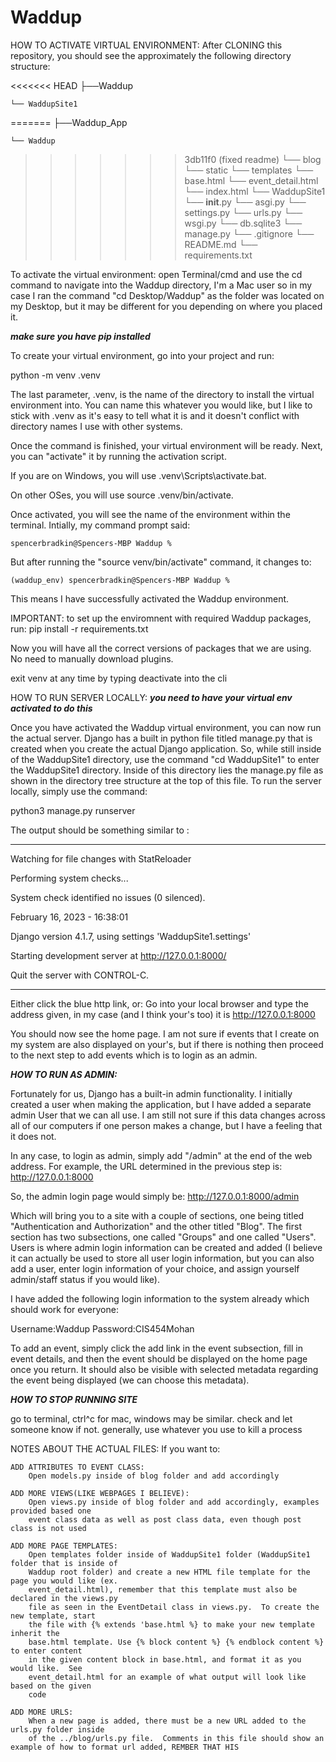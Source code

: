 # Waddup
HOW TO ACTIVATE VIRTUAL ENVIRONMENT:
After CLONING this repository, you should see the approximately the following directory structure:

<<<<<<< HEAD
├──Waddup

    └── WaddupSite1
=======
├──Waddup_App

    └── Waddup
>>>>>>> 3db11f0 (fixed readme)
        └── blog
        └── static
        └── templates
            └── base.html
            └── event_detail.html
            └── index.html
        └── WaddupSite1
            └── __init__.py
            └── asgi.py
            └── settings.py
            └── urls.py
            └── wsgi.py
        └── db.sqlite3
        └── manage.py
    └── .gitignore
    └── README.md
    └── requirements.txt
        
   
To activate the virtual environment:
     open Terminal/cmd and use the cd command to navigate into the Waddup directory, I'm a Mac user so in my case I ran the command "cd Desktop/Waddup" as the folder was located on my Desktop, but it may be different for you depending on where you placed it.

***make sure you have pip installed***

To create your virtual environment, go into your project and run:

python -m venv .venv

The last parameter, .venv, is the name of the directory to install the virtual environment into. You can name this whatever you would like, but I like to stick with .venv as it's easy to tell what it is and it doesn't conflict with directory names I use with other systems.

Once the command is finished, your virtual environment will be ready. Next, you can "activate" it by running the activation script.

If you are on Windows, you will use .venv\Scripts\activate.bat.

On other OSes, you will use source .venv/bin/activate.

Once activated, you will see the name of the environment within the terminal.
Intially, my command prompt said:

    spencerbradkin@Spencers-MBP Waddup %

But after running the "source venv/bin/activate" command, it changes to:

    (waddup_env) spencerbradkin@Spencers-MBP Waddup %

This means I have successfully activated the Waddup environment.

IMPORTANT: to set up the enviromnent with required Waddup packages, run:
pip install -r requirements.txt

Now you will have all the correct versions of packages that we are using. No need to manually download plugins.


exit venv at any time by typing deactivate into the cli



HOW TO RUN SERVER LOCALLY:
***you need to have your virtual env activated to do this***

Once you have activated the Waddup virtual environment, you can now run the actual server. Django has a built in python file titled manage.py that is created when you create the actual Django application. So, while still inside of the WaddupSite1 directory, use the command "cd WaddupSite1" to enter the WaddupSite1 directory.  Inside of this directory lies the manage.py file as shown in the directory tree structure at the top of this file.  To run the server locally, simply use the command:

python3 manage.py runserver

The output should be something similar to :
***
Watching for file changes with StatReloader

Performing system checks...


System check identified no issues (0 silenced).

February 16, 2023 - 16:38:01

Django version 4.1.7, using settings 'WaddupSite1.settings'

Starting development server at http://127.0.0.1:8000/

Quit the server with CONTROL-C.
***

Either click the blue http link, or:
Go into your local browser and type the address given, in my case (and I think your's too) it is http://127.0.0.1:8000

You should now see the home page. I am not sure if events that I create on my system are also displayed on your's, but if there is nothing then proceed to the next step to add events which is to login as an admin.


***HOW TO RUN AS ADMIN:***

Fortunately for us, Django has a built-in admin functionality.  I initially created a user when making the application, but I have added a separate admin User that we can all use.  I am still not sure if this data changes across all of our computers if one person makes a change, but I have a feeling that it does not.

In any case, to login as admin, simply add "/admin" at the end of the web address.  For example, the URL determined in the previous step is:
http://127.0.0.1:8000

So, the admin login page would simply be:
http://127.0.0.1:8000/admin

Which will bring you to a site with a couple of sections, one being titled "Authentication and Authorization" and the other titled "Blog".  The first section has two subsections, one called "Groups" and one called "Users".  Users is where admin login information can be created and added (I believe it can actually be used to store all user login information, but you can also add a user, enter login information of your choice, and assign yourself admin/staff status if you would like).

I have added the following login information to the system already which should work for everyone:

Username:Waddup
Password:CIS454Mohan

To add an event, simply click the add link in the event subsection, fill in event details, and then the event should be displayed on the home page once you return.  It should also be visible with selected metadata regarding the event being displayed (we can choose this metadata).

***HOW TO STOP RUNNING SITE***  

go to terminal, ctrl^c for mac, windows may be similar. check and let someone know if not. 
generally, use whatever you use to kill a process

NOTES ABOUT THE ACTUAL FILES:
If you want to:

	ADD ATTRIBUTES TO EVENT CLASS:
		Open models.py inside of blog folder and add accordingly

	ADD MORE VIEWS(LIKE WEBPAGES I BELIEVE):
		Open views.py inside of blog folder and add accordingly, examples provided based one
		event class data as well as post class data, even though post class is not used
	
	ADD MORE PAGE TEMPLATES:
		Open templates folder inside of WaddupSite1 folder (WaddupSite1 folder that is inside of 
		Waddup root folder) and create a new HTML file template for the page you would like (ex. 	
		event_detail.html), remember that this template must also be declared in the views.py
		file as seen in the EventDetail class in views.py.  To create the new template, start 
		the file with {% extends 'base.html %} to make your new template inherit the 
		base.html template. Use {% block content %} {% endblock content %} to enter content 
		in the given content block in base.html, and format it as you would like.  See 
		event_detail.html for an example of what output will look like based on the given 
		code

	ADD MORE URLS:
		When a new page is added, there must be a new URL added to the urls.py folder inside 
		of the ../blog/urls.py file.  Comments in this file should show an example of how to format url added, REMBER THAT HIS 
	
		

 
